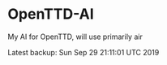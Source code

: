 # OpenTTD-AI
My AI for OpenTTD, will use primarily air

Latest backup: Sun Sep 29 21:11:01 UTC 2019
